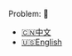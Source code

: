 Problem: :link: 
- [:cn:中文](https://leetcode-cn.com/problems/nested-list-weight-sum)
- [:us:English](https://leetcode.com/problems/nested-list-weight-sum)